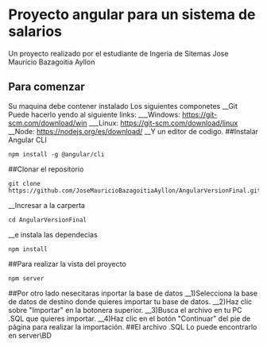 # Proyecto angular para un sistema de salarios
Un proyecto  realizado por el estudiante de Ingeria de Sitemas Jose Mauricio Bazagoitia Ayllon
## Para comenzar
Su maquina debe contener instalado
Los siguientes componetes
__Git Puede hacerlo yendo al siguiente links:
___Windows: https://git-scm.com/download/win
___Linux: https://git-scm.com/download/linux
__Node: https://nodejs.org/es/download/
__Y un editor de codigo.
##Instalar Angular CLI
```
npm install -g @angular/cli
```
##Clonar el repositorio
```
git clone https://github.com/JoseMauricioBazagoitiaAyllon/AngularVersionFinal.git
```
__Incresar a la carperta
```
cd AngularVersionFinal
```
__e instala las dependecias
```
npm install
```
##Para realizar la vista del proyecto 
```
npm server
```
##Por otro lado nesecitaras inportar la base de datos
__1)Selecciona la base de datos de destino donde quieres importar tu base de datos.
__2)Haz clic sobre "Importar" en la botonera superior.
__3)Busca el archivo en tu PC .SQL que quieres importar.
__4)Haz clic en el botón "Continuar" del pie de página para realizar la importación.
##El archivo .SQL Lo puede encontrarlo en server\BD

